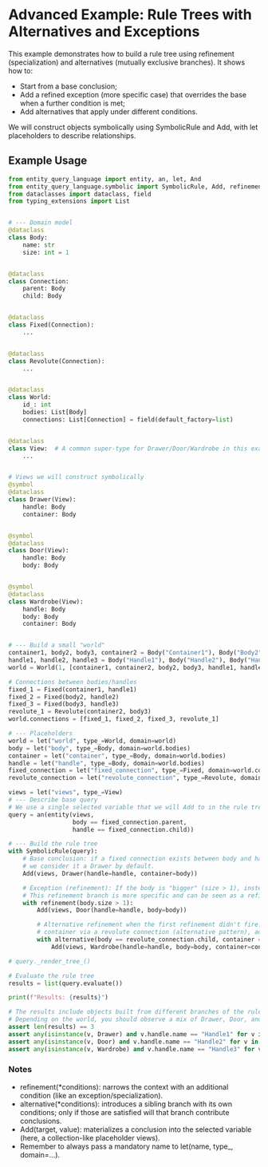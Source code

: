 # Advanced Example: Rule Trees with Alternatives and Exceptions

This example demonstrates how to build a rule tree using refinement (specialization) and 
alternatives (mutually exclusive branches). It shows how to:
- Start from a base conclusion;
- Add a refined exception (more specific case) that overrides the base when a further condition is met;
- Add alternatives that apply under different conditions.

We will construct objects symbolically using SymbolicRule and Add, with let placeholders to describe relationships.

## Example Usage

```python
from entity_query_language import entity, an, let, And
from entity_query_language.symbolic import SymbolicRule, Add, refinement, alternative, symbol
from dataclasses import dataclass, field
from typing_extensions import List


# --- Domain model
@dataclass
class Body:
    name: str
    size: int = 1


@dataclass
class Connection:
    parent: Body
    child: Body


@dataclass
class Fixed(Connection):
    ...


@dataclass
class Revolute(Connection):
    ...


@dataclass
class World:
    id_: int
    bodies: List[Body]
    connections: List[Connection] = field(default_factory=list)


@dataclass
class View:  # A common super-type for Drawer/Door/Wardrobe in this example
    ...


# Views we will construct symbolically
@symbol
@dataclass
class Drawer(View):
    handle: Body
    container: Body


@symbol
@dataclass
class Door(View):
    handle: Body
    body: Body


@symbol
@dataclass
class Wardrobe(View):
    handle: Body
    body: Body
    container: Body


# --- Build a small "world"
container1, body2, body3, container2 = Body("Container1"), Body("Body2", size=2), Body("Body3"), Body("Container2")
handle1, handle2, handle3 = Body("Handle1"), Body("Handle2"), Body("Handle3")
world = World(1, [container1, container2, body2, body3, handle1, handle2, handle3])

# Connections between bodies/handles
fixed_1 = Fixed(container1, handle1)
fixed_2 = Fixed(body2, handle2)
fixed_3 = Fixed(body3, handle3)
revolute_1 = Revolute(container2, body3)
world.connections = [fixed_1, fixed_2, fixed_3, revolute_1]

# --- Placeholders
world = let("world", type_=World, domain=world)
body = let("body", type_=Body, domain=world.bodies)
container = let("container", type_=Body, domain=world.bodies)
handle = let("handle", type_=Body, domain=world.bodies)
fixed_connection = let("fixed_connection", type_=Fixed, domain=world.connections)
revolute_connection = let("revolute_connection", type_=Revolute, domain=world.connections)

views = let("views", type_=View)
# --- Describe base query
# We use a single selected variable that we will Add to in the rule tree.
query = an(entity(views,
                  body == fixed_connection.parent,
                  handle == fixed_connection.child))

# --- Build the rule tree
with SymbolicRule(query):
    # Base conclusion: if a fixed connection exists between body and handle,
    # we consider it a Drawer by default.
    Add(views, Drawer(handle=handle, container=body))

    # Exception (refinement): If the body is "bigger" (size > 1), instead add a Door.
    # This refinement branch is more specific and can be seen as a refinement to the base rule.
    with refinement(body.size > 1):
        Add(views, Door(handle=handle, body=body))

        # Alternative refinement when the first refinement didn't fire: if the body is also connected to a parent
        # container via a revolute connection (alternative pattern), add a Wardrobe instead.
        with alternative(body == revolute_connection.child, container == revolute_connection.parent):
            Add(views, Wardrobe(handle=handle, body=body, container=container))

# query._render_tree_()

# Evaluate the rule tree
results = list(query.evaluate())

print(f"Results: {results}")

# The results include objects built from different branches of the rule tree.
# Depending on the world, you should observe a mix of Drawer, Door, and Wardrobe instances.
assert len(results) == 3
assert any(isinstance(v, Drawer) and v.handle.name == "Handle1" for v in results)
assert any(isinstance(v, Door) and v.handle.name == "Handle2" for v in results)
assert any(isinstance(v, Wardrobe) and v.handle.name == "Handle3" for v in results)
```

### Notes
- refinement(*conditions): narrows the context with an additional condition (like an exception/specialization).
- alternative(*conditions): introduces a sibling branch with its own conditions; only if those are satisfied will that branch contribute conclusions.
- Add(target, value): materializes a conclusion into the selected variable (here, a collection-like placeholder views).
- Remember to always pass a mandatory name to let(name, type_, domain=...).
